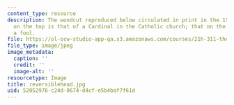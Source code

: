 ```yaml
---
content_type: resource
description: The woodcut reproduced below circulated in print in the 1520s. The head
  on the top is that of a Cardinal in the Catholic church; that on the bottom represents
  a fool.
file: https://ol-ocw-studio-app-qa.s3.amazonaws.com/courses/21h-311-the-renaissance-1300-1600-fall-2004/52052976c24d0674d4cfe5b4baf7f61d_reversiblehead.jpg
file_type: image/jpeg
image_metadata:
  caption: ''
  credit: ''
  image-alt: ''
resourcetype: Image
title: reversiblehead.jpg
uid: 52052976-c24d-0674-d4cf-e5b4baf7f61d
---
```

